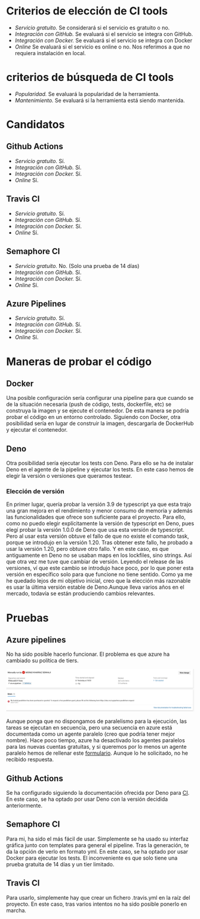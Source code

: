 # Criterios de elección de CI tools

- *Servicio gratuito.* Se considerará si el servicio es gratuito o no.
- *Integración con GitHub.* Se evaluará si el servicio se integra con GitHub.
- *Integración con Docker.* Se evaluará si el servicio se integra con Docker
- *Online* Se evaluará si el servicio es online o no. Nos referimos a que no requiera instalación en local.

#  criterios de búsqueda de CI tools

- *Popularidad.* Se evaluará la popularidad de la herramienta.
- *Mantenimiento.* Se evaluará si la herramienta está siendo mantenida.

# Candidatos

## Github Actions

- *Servicio gratuito.* Sí.
- *Integración con GitHub.* Sí.
- *Integración con Docker.* Sí.
- *Online* Sí.

## Travis CI

- *Servicio gratuito.* Sí.
- *Integración con GitHub.* Sí.
- *Integración con Docker.* Sí.
- *Online* Sí. 

## Semaphore CI

- *Servicio gratuito.* No. (Solo una prueba de 14 días)
- *Integración con GitHub.* Sí.
- *Integración con Docker.* Sí.
- *Online* Sí.

## Azure Pipelines

- *Servicio gratuito.* Sí.
- *Integración con GitHub.* Sí.
- *Integración con Docker.* Sí.
- *Online* Sí.




# Maneras de probar el código

## Docker

Una posible configuración sería configurar una pipeline para que cuando se de la situación necesaria (push de código, tests, dockerfile, etc) se construya la imagen y se ejecute el contenedor. De esta manera se podría probar el código en un entorno controlado. 
Siguiendo con Docker, otra posibilidad sería en lugar de construir la imagen, descargarla de DockerHub y ejecutar el contenedor.

## Deno

Otra posibilidad sería ejecutar los tests con Deno. Para ello se ha de instalar Deno en el agente de la pipeline y ejecutar los tests.
En este caso hemos de elegir la versión o versiones que queramos testear. 

### Elección de versión

En primer lugar, quería probar la versión 3.9 de typescript ya que esta trajo una gran mejora en el rendimiento y menor consumo de memoria y además las funcionalidades que ofrece son suficiente para el proyecto. Para ello, como no puedo elegir explícitamente la versión de typescript en Deno, pues elegí probar la versión 1.0.0 de Deno que usa esta versión de typescript. Pero al usar esta versión obtuve el fallo de que no existe el comando task, porque se introdujo en la versión 1.20. Tras obtener este fallo, he probado a usar la versión 1.20, pero obtuve otro fallo. Y en este caso, es que antiguamente en Deno no se usaban maps en los lockfiles, sino strings. Así que otra vez me tuve que cambiar de versión. Leyendo el release de las versiones, ví que este cambio se introdujo hace poco, por lo que poner esta versión en específico solo para que funcione no tiene sentido. Como ya me he quedado lejos de mi objetivo inicial, creo que la elección más razonable es usar la última versión estable de Deno.Aunque lleva varios años en el mercado, todavía se están produciendo cambios relevantes.

# Pruebas

## Azure pipelines
 
No ha sido posible hacerlo funcionar. El problema es que azure ha cambiado su política de tiers.

![azure](./azure_problems.png)

Aunque ponga que no dispongamos de paralelismo para la ejecución, las tareas se ejecutan en secuencia, pero una secuencia en azure está documentada como un agente paralelo (creo que podría tener mejor nombre). Hace poco tiempo, azure ha desactivado los agentes paralelos para las nuevas cuentas gratuitas, y si queremos por lo menos un agente paralelo hemos de rellenar este [formulario](https://aka.ms/azpipelines-parallelism-request). Aunque lo he solicitado, no he recibido respuesta.

## Github Actions

Se ha configurado siguiendo la documentación ofrecida por Deno para [CI](https://docs.deno.com/runtime/manual/advanced/continuous_integration). En este caso, se ha optado por usar Deno con la versión decidida anteriormente. 

## Semaphore CI

Para mi, ha sido el más fácil de usar. Simplemente se ha usado su interfaz gráfica junto con templates para general el pipeline. Tras la generación, te da la opción de verlo en formato yml. En este caso, se ha optado por usar Docker para ejecutar los tests. El inconveniente es que solo tiene una prueba gratuita de 14 días y un tier limitado.

## Travis CI

Para usarlo, simplemente hay que crear un fichero .travis.yml en la raíz del proyecto. En este caso, tras varios intentos no ha sido posible ponerlo en marcha.

